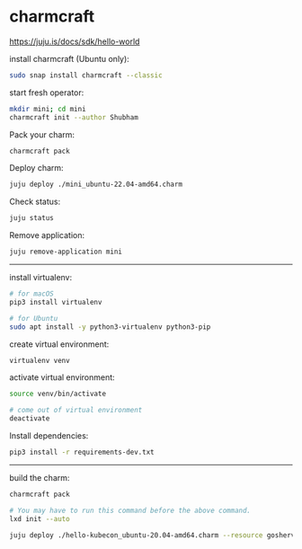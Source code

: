 # charmcraft

https://juju.is/docs/sdk/hello-world

install charmcraft (Ubuntu only):
```bash
sudo snap install charmcraft --classic
```

start fresh operator:
```bash
mkdir mini; cd mini
charmcraft init --author Shubham
```

Pack your charm:
```bash
charmcraft pack
```

Deploy charm:
```bash
juju deploy ./mini_ubuntu-22.04-amd64.charm
```

Check status:
```bash
juju status
```

Remove application:
```bash
juju remove-application mini
```

---

install virtualenv:
```bash
# for macOS
pip3 install virtualenv

# for Ubuntu
sudo apt install -y python3-virtualenv python3-pip
```

create virtual environment:
```bash
virtualenv venv
```

activate virtual environment:
```bash
source venv/bin/activate

# come out of virtual environment
deactivate
```

Install dependencies:
```bash
pip3 install -r requirements-dev.txt
```

---

build the charm:
```bash
charmcraft pack

# You may have to run this command before the above command.
lxd init --auto
```

```bash
juju deploy ./hello-kubecon_ubuntu-20.04-amd64.charm --resource gosherve-image=jnsgruk/gosherve
```

